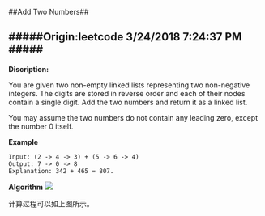 ##Add Two Numbers##

#####Origin:leetcode   3/24/2018 7:24:37 PM #####
----------
**Discription:**

You are given two non-empty linked lists representing two non-negative integers. The digits are stored in reverse order and each of their nodes contain a single digit. Add the two numbers and return it as a linked list.

You may assume the two numbers do not contain any leading zero, except the number 0 itself.

**Example**

    Input: (2 -> 4 -> 3) + (5 -> 6 -> 4)
    Output: 7 -> 0 -> 8
    Explanation: 342 + 465 = 807.

**Algorithm**
![](https://i.imgur.com/gwAuQEr.png)

计算过程可以如上图所示。